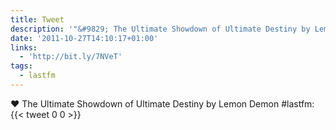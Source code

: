 ```yaml
---
title: Tweet
description: '"&#9829; The Ultimate Showdown of Ultimate Destiny by Lemon Demon #lastfm: "'
date: '2011-10-27T14:10:17+01:00'
links:
  - 'http://bit.ly/7NVeT'
tags:
  - lastfm
---
```

&#9829; The Ultimate Showdown of Ultimate Destiny by Lemon Demon #lastfm: 
      {{< tweet 0 0 >}}
    
